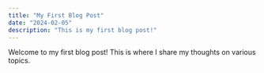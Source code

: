 ```yaml
---
title: "My First Blog Post"
date: "2024-02-05"
description: "This is my first blog post!"
---
```


Welcome to my first blog post! This is where I share my thoughts on various topics.

<!-- Additional content goes here -->